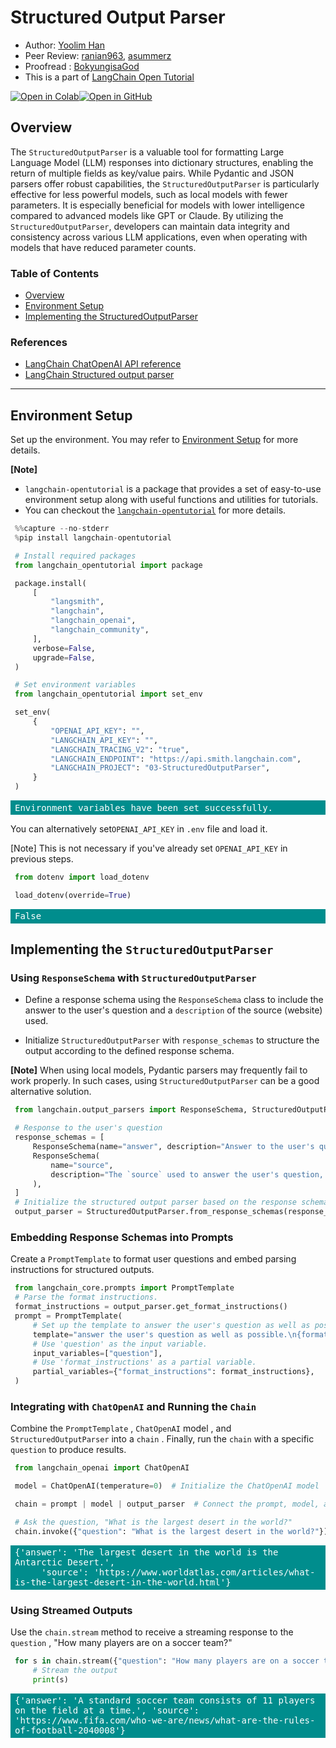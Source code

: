 <style>
.custom {
    background-color: #008d8d;
    color: white;
    padding: 0.25em 0.5em 0.25em 0.5em;
    white-space: pre-wrap;       /* css-3 */
    white-space: -moz-pre-wrap;  /* Mozilla, since 1999 */
    white-space: -pre-wrap;      /* Opera 4-6 */
    white-space: -o-pre-wrap;    /* Opera 7 */
    word-wrap: break-word;
}

pre {
    background-color: #027c7c;
    padding-left: 0.5em;
}

</style>

# Structured Output Parser

- Author: [Yoolim Han](https://github.com/hohosznta)
- Peer Review: [ranian963](https://github.com/ranian963), [asummerz](https://github.com/asummerz)
- Proofread : [BokyungisaGod](https://github.com/BokyungisaGod)
- This is a part of [LangChain Open Tutorial](https://github.com/LangChain-OpenTutorial/LangChain-OpenTutorial)

[![Open in Colab](https://colab.research.google.com/assets/colab-badge.svg)](https://colab.research.google.com/github/LangChain-OpenTutorial/LangChain-OpenTutorial/blob/main/03-OutputParser/03-StructuredOutputParser.ipynb)[![Open in GitHub](https://img.shields.io/badge/Open%20in%20GitHub-181717?style=flat-square&logo=github&logoColor=white)](https://github.com/LangChain-OpenTutorial/LangChain-OpenTutorial/blob/main/03-OutputParser/03-StructuredOutputParser.ipynb)
## Overview

The ```StructuredOutputParser``` is a valuable tool for formatting Large Language Model (LLM) responses into dictionary structures, enabling the return of multiple fields as key/value pairs. 
While Pydantic and JSON parsers offer robust capabilities, the ```StructuredOutputParser``` is particularly effective for less powerful models, such as local models with fewer parameters. It is especially beneficial for models with lower intelligence compared to advanced models like GPT or Claude. 
By utilizing the ```StructuredOutputParser```, developers can maintain data integrity and consistency across various LLM applications, even when operating with models that have reduced parameter counts.

### Table of Contents

- [Overview](#overview)
- [Environment Setup](#environment-setup)
- [Implementing the StructuredOutputParser](#implementing-the-structuredoutputparser)

### References

- [LangChain ChatOpenAI API reference](https://python.langchain.com/docs/integrations/chat/openai/)
- [LangChain Structured output parser](https://python.langchain.com/api_reference/langchain/output_parsers/langchain.output_parsers.structured.StructuredOutputParser.html#langchain.output_parsers.structured.StructuredOutputParser)
---

## Environment Setup

Set up the environment. You may refer to [Environment Setup](https://wikidocs.net/257836) for more details.

**[Note]**
- ```langchain-opentutorial``` is a package that provides a set of easy-to-use environment setup along with useful functions and utilities for tutorials. 
- You can checkout the [```langchain-opentutorial```](https://github.com/LangChain-OpenTutorial/langchain-opentutorial-pypi) for more details.

```python
%%capture --no-stderr
%pip install langchain-opentutorial
```

```python
# Install required packages
from langchain_opentutorial import package

package.install(
    [
        "langsmith",
        "langchain",
        "langchain_openai",
        "langchain_community",
    ],
    verbose=False,
    upgrade=False,
)

```

```python
# Set environment variables
from langchain_opentutorial import set_env

set_env(
    {
        "OPENAI_API_KEY": "",
        "LANGCHAIN_API_KEY": "",
        "LANGCHAIN_TRACING_V2": "true",
        "LANGCHAIN_ENDPOINT": "https://api.smith.langchain.com",
        "LANGCHAIN_PROJECT": "03-StructuredOutputParser",
    }
)

```

<pre class="custom">Environment variables have been set successfully.
</pre>

You can alternatively set```OPENAI_API_KEY``` in ```.env``` file and load it. 

[Note] This is not necessary if you've already set ```OPENAI_API_KEY``` in previous steps.

```python
from dotenv import load_dotenv

load_dotenv(override=True)

```




<pre class="custom">False</pre>



## Implementing the ```StructuredOutputParser```

### Using ```ResponseSchema``` with ```StructuredOutputParser```
*   Define a response schema using the ```ResponseSchema``` class to include the answer to the user's question and a ```description``` of the source (website) used.

*   Initialize ```StructuredOutputParser``` with ```response_schemas``` to structure the output according to the defined response schema.

**[Note]**
When using local models, Pydantic parsers may frequently fail to work properly. In such cases, using ```StructuredOutputParser``` can be a good alternative solution.

```python
from langchain.output_parsers import ResponseSchema, StructuredOutputParser

# Response to the user's question
response_schemas = [
    ResponseSchema(name="answer", description="Answer to the user's question"),
    ResponseSchema(
        name="source",
        description="The `source` used to answer the user's question, which should be a `website URL`.",
    ),
]
# Initialize the structured output parser based on the response schemas
output_parser = StructuredOutputParser.from_response_schemas(response_schemas)

```

### Embedding Response Schemas into Prompts 

Create a ```PromptTemplate``` to format user questions and embed parsing instructions for structured outputs.

```python
from langchain_core.prompts import PromptTemplate
# Parse the format instructions.
format_instructions = output_parser.get_format_instructions()
prompt = PromptTemplate(
    # Set up the template to answer the user's question as well as possible.
    template="answer the user's question as well as possible.\n{format_instructions}\n{question}",
    # Use 'question' as the input variable.
    input_variables=["question"],
    # Use 'format_instructions' as a partial variable.
    partial_variables={"format_instructions": format_instructions},
)
```

### Integrating with ```ChatOpenAI``` and Running the ```Chain```

Combine the ```PromptTemplate``` , ```ChatOpenAI``` model , and ```StructuredOutputParser``` into a ```chain``` . Finally, run the ```chain``` with a specific ```question``` to produce results.

```python
from langchain_openai import ChatOpenAI

model = ChatOpenAI(temperature=0)  # Initialize the ChatOpenAI model

chain = prompt | model | output_parser  # Connect the prompt, model, and output parser

# Ask the question, "What is the largest desert in the world?"
chain.invoke({"question": "What is the largest desert in the world?"})
```




<pre class="custom">{'answer': 'The largest desert in the world is the Antarctic Desert.',
     'source': 'https://www.worldatlas.com/articles/what-is-the-largest-desert-in-the-world.html'}</pre>



### Using Streamed Outputs

Use the ```chain.stream``` method to receive a streaming response to the ```question``` , "How many players are on a soccer team?"

```python
for s in chain.stream({"question": "How many players are on a soccer team?"}):
    # Stream the output
    print(s)
```

<pre class="custom">{'answer': 'A standard soccer team consists of 11 players on the field at a time.', 'source': 'https://www.fifa.com/who-we-are/news/what-are-the-rules-of-football-2040008'}
</pre>
